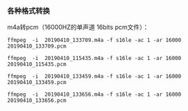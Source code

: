
### 各种格式转换


m4a转pcm（16000HZ的单声道 16bits pcm文件）：

	ffmpeg  -i  20190410_133709.m4a -f s16le -ac 1 -ar 16000 20190410_133709.pcm

	ffmpeg  -i  20190410_115435.m4a -f s16le -ac 1 -ar 16000 20190410_115435.pcm

	ffmpeg  -i  20190410_133459.m4a -f s16le -ac 1 -ar 16000 20190410_133459.pcm

	ffmpeg  -i  20190410_133656.m4a -f s16le -ac 1 -ar 16000 20190410_133656.pcm